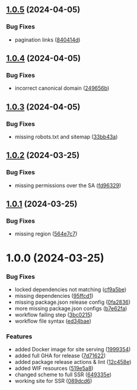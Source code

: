 ## [1.0.5](https://github.com/GonzaloHirsch/nuxt-blog-starter-ssr/compare/v1.0.4...v1.0.5) (2024-04-05)


### Bug Fixes

* pagination links ([840414d](https://github.com/GonzaloHirsch/nuxt-blog-starter-ssr/commit/840414d78ec51cc2d1c5889cd20837dc6c033750))

## [1.0.4](https://github.com/GonzaloHirsch/nuxt-blog-starter-ssr/compare/v1.0.3...v1.0.4) (2024-04-05)


### Bug Fixes

* incorrect canonical domain ([249656b](https://github.com/GonzaloHirsch/nuxt-blog-starter-ssr/commit/249656be80dc8d0eb6fa719b1b9fe166b0354263))

## [1.0.3](https://github.com/GonzaloHirsch/nuxt-blog-starter-ssr/compare/v1.0.2...v1.0.3) (2024-04-05)


### Bug Fixes

* missing robots.txt and sitemap ([33bb43a](https://github.com/GonzaloHirsch/nuxt-blog-starter-ssr/commit/33bb43a95516ad27b3d38484737b339a8aa27b15))

## [1.0.2](https://github.com/GonzaloHirsch/nuxt-blog-starter-ssr/compare/v1.0.1...v1.0.2) (2024-03-25)


### Bug Fixes

* missing permissions over the SA ([fd96329](https://github.com/GonzaloHirsch/nuxt-blog-starter-ssr/commit/fd9632946c70fc07bb1edf2a7894ba1f6a38f95f))

## [1.0.1](https://github.com/GonzaloHirsch/nuxt-blog-starter-ssr/compare/v1.0.0...v1.0.1) (2024-03-25)


### Bug Fixes

* missing region ([564e7c7](https://github.com/GonzaloHirsch/nuxt-blog-starter-ssr/commit/564e7c753bc561e2159311b1dc38128198837dbe))

# 1.0.0 (2024-03-25)


### Bug Fixes

* locked dependencies not matching ([cf9a5be](https://github.com/GonzaloHirsch/nuxt-blog-starter-ssr/commit/cf9a5be73d92b8d559c568691ef024c8729cd093))
* missing dependencies ([95ffcd1](https://github.com/GonzaloHirsch/nuxt-blog-starter-ssr/commit/95ffcd109c4b99eb703069613aaa1e7a095cdda8))
* missing package.json release config ([0fa2836](https://github.com/GonzaloHirsch/nuxt-blog-starter-ssr/commit/0fa28360ca1eb574b90a6d0554a1d77a73612451))
* more missing package.json configs ([b7e62fa](https://github.com/GonzaloHirsch/nuxt-blog-starter-ssr/commit/b7e62fad4dc3f2019ab1d79f5e516f8dfc450bdb))
* workflow failing step ([3bc0215](https://github.com/GonzaloHirsch/nuxt-blog-starter-ssr/commit/3bc02152ad1e541386b62ccecf60afb739801998))
* workflow file syntax ([ed34bae](https://github.com/GonzaloHirsch/nuxt-blog-starter-ssr/commit/ed34baefb44136d1e00aa42d09374209d36f4266))


### Features

* added Docker image for site serving ([1999354](https://github.com/GonzaloHirsch/nuxt-blog-starter-ssr/commit/19993547357e550dda66e1df994315cdb3c5aa6d))
* added full GHA for release ([7d71622](https://github.com/GonzaloHirsch/nuxt-blog-starter-ssr/commit/7d71622d857f47d22cd6c4749142acf4756ed02f))
* added package release actions & lint ([12c458e](https://github.com/GonzaloHirsch/nuxt-blog-starter-ssr/commit/12c458e3e07d6c393d44645e519f604ed04676c7))
* added WIF resources ([519e5a8](https://github.com/GonzaloHirsch/nuxt-blog-starter-ssr/commit/519e5a8f1510e04577ed7b00ddc91612606d6afd))
* changed scheme to full SSR ([649335e](https://github.com/GonzaloHirsch/nuxt-blog-starter-ssr/commit/649335e5fc649cec38c051c72930b69b224497a3))
* working site for SSR ([089dcd6](https://github.com/GonzaloHirsch/nuxt-blog-starter-ssr/commit/089dcd69542fb22455e05df5e8e9984e0708d5b7))

